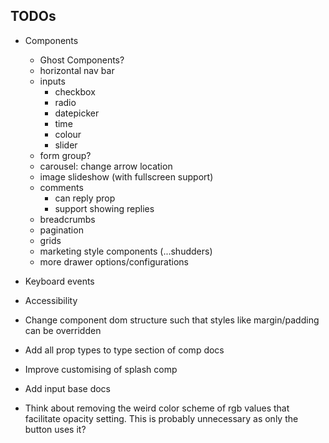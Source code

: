 ## TODOs
- Components
	- Ghost Components?
	- horizontal nav bar
	- inputs
		- checkbox
		- radio
		- datepicker
		- time
		- colour
		- slider
	- form group?
	- carousel: change arrow location
	- image slideshow (with fullscreen support)
	- comments
		- can reply prop
		- support showing replies
	- breadcrumbs
	- pagination
	- grids
	- marketing style components (...shudders)
	- more drawer options/configurations

- Keyboard events
- Accessibility
- Change component dom structure such that styles like margin/padding can be overridden
- Add all prop types to type section of comp docs
- Improve customising of splash comp
- Add input base docs


- Think about removing the weird color scheme of rgb values that facilitate opacity setting. This is probably unnecessary as only the button uses it?
